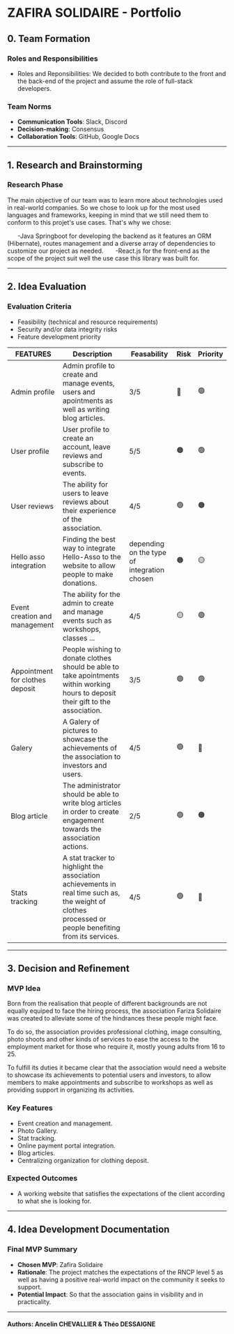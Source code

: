 # ZAFIRA SOLIDAIRE - Portfolio

## 0. Team Formation

### Roles and Responsibilities

- Roles and Reponsibilities:
    We decided to both contribute to the front and the back-end of the project and assume the role of full-stack developers.

### Team Norms

- **Communication Tools**: Slack, Discord
- **Decision-making**: Consensus
- **Collaboration Tools**: GitHub, Google Docs

---

## 1. Research and Brainstorming

### Research Phase

The main objective of our team was to learn more about technologies used in real-world companies. So we chose to look up for the most used languages and frameworks, keeping in mind that we still need them to conform to this projet's use cases. That's why we chose:

&nbsp;&nbsp;&nbsp;&nbsp;&nbsp;&nbsp;-Java Springboot for developing the backend as it features an ORM (Hibernate), routes management and a diverse array of dependencies to customize our project as needed.
&nbsp;&nbsp;&nbsp;&nbsp;&nbsp;&nbsp;-React.js for the front-end as the scope of the project suit well the use case this library was built for.

---

## 2. Idea Evaluation

### Evaluation Criteria

- Feasibility (technical and resource requirements)
- Security and/or data integrity risks
- Feature development priority

| FEATURES                         | Description | Feasability | Risk      | Priority
|---------------------------------|-------------|-------------|-----------|-------------|
| Admin profile                   | Admin profile to create and manage events, users and apointments as well as writing blog articles. | 3/5 | :red_circle: | :green_circle:         |
| User profile                    | User profile to create an account, leave reviews and subscribe to events. | 5/5 | :orange_circle: | :green_circle:         |
| User reviews                    | The ability for users to leave reviews about their experience of the association. | 4/5 | :green_circle: | :orange_circle:        |
| Hello asso integration          | Finding the best way to integrate Hello-Asso to the website to allow people to make donations. | depending on the type of integration chosen | :orange_circle: | :yellow_circle: |
| Event creation and management   | The ability for the admin to create and manage events such as workshops, classes ... | 4/5 | :yellow_circle: | :green_circle: |
| Appointment for clothes deposit | People wishing to donate clothes should be able to take apointments within working hours to deposit their gift to the association. | 3/5 | :green_circle: | :green_circle: |
| Galery                          | A Galery of pictures to showcase the achievements of the association to investors and users. | 4/5         | :green_circle: | :red_circle: |
| Blog article                    | The administrator should be able to write blog articles in order to create engagement towards the association actions. | 2/5 | :green_circle: | :orange_circle: |
| Stats tracking                  | A stat tracker to highlight the association achievements in real time such as, the weight of clothes processed or people benefiting from its services. | 4/5 | :green_circle: | :red_circle: |

---

## 3. Decision and Refinement

### MVP Idea

Born from the realisation that people of different backgrounds are not equally equiped to face the hiring process, the association Fariza Solidaire was created to alleviate some of the hindrances these people might face.

To do so, the association provides professional clothing, image consulting, photo shoots and other kinds of services to ease the access to the employment market for those who require it, mostly young adults from 16 to 25.

To fulfill its duties it became clear that the association would need a website to showcase its achievements to potential users and investors, to allow members to make appointments and subscribe to workshops as well as providing support in organizing its activities.

### Key Features

- Event creation and management.
- Photo Gallery.
- Stat tracking.
- Online payment portal integration.
- Blog articles.
- Centralizing organization for clothing deposit.

### Expected Outcomes

- A working website that satisfies the expectations of the client according to what she is looking for.

---

## 4. Idea Development Documentation

### Final MVP Summary

- **Chosen MVP**: Zafira Solidaire
- **Rationale**: The project matches the expectations of the RNCP level 5 as well as having a positive real-world impact on the community it seeks to support.
- **Potential Impact**: So that the association gains in visibility and in practicality.

---

#### Authors: Ancelin CHEVALLIER & Théo DESSAIGNE
